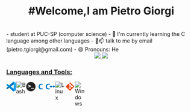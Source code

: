 <div align="center">
  <h1>#Welcome,I am Pietro Giorgi</h1> 
     
  </div>
  <br />
- student at PUC-SP (computer science)
- 🌱 I'm currently learning the C language among other languages
- 💬📫  talk to me by email (pietro.tgiorgi@gmail.com)
- 😄 Pronouns: He 

<div align="center">
  <a href="https://github.com/Pietro5124">
  <img height="180em" src="https://github-readme-stats.vercel.app/api?username=Pietro5124&show_icons=true&theme=dark&include_all_commits=true&count_private=true"/>
<img height="100em" src="https://github-readme-stats.vercel.app/api/top-langs/?username=Pietro5124&layout=compact&langs_count=7&theme=dark"/>
</div>

  <h3>Languages and Tools:</h3>

[<img align="left" alt="Visual Studio Code" width="26px" src="https://raw.githubusercontent.com/github/explore/80688e429a7d4ef2fca1e82350fe8e3517d3494d/topics/visual-studio-code/visual-studio-code.png" />](https://www.google.com/search?&q=Visual+Studio+Code)
  [<img align="left" alt="Bash" width="26px" src="https://raw.githubusercontent.com/odb/official-bash-logo/master/assets/Logos/Icons/SVG/128x128.svg" />](https://www.google.com/search?&q=Bash)
  [<img align="left" alt="Terminal" width="26px" src="https://raw.githubusercontent.com/github/explore/80688e429a7d4ef2fca1e82350fe8e3517d3494d/topics/terminal/terminal.png" />](https://www.google.com/search?&q=command+line+interface)
[<img align="left" alt="C" width="26px" src="https://raw.githubusercontent.com/PKief/vscode-material-icon-theme/master/icons/c.svg" />](https://www.google.com/search?&q=c+programming+language)
[<img align="left" alt="C++" width="26px" src="https://raw.githubusercontent.com/PKief/vscode-material-icon-theme/master/icons/cpp.svg" />](https://www.google.com/search?&q=c+programming+language)
[<img align="left" alt="Linux" width="26px" src="https://image.flaticon.com/icons/svg/226/226772.svg" />](https://www.google.com/search?&q=Linux)
  [<img align="left" alt="Git" width="26px" src="https://raw.githubusercontent.com/PKief/vscode-material-icon-theme/master/icons/git.svg" />](https://www.google.com/search?&q=Git)


[<img align="left" alt="Windows" width="26px" src="https://image.flaticon.com/icons/svg/882/882702.svg" />](https://www.google.com/search?&q=Windows)

<br />
<br />
  
  <div align="center">

</div>


  
